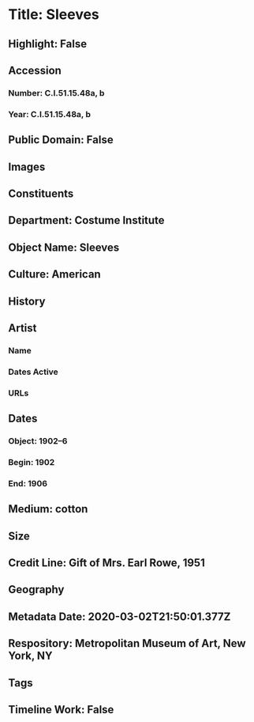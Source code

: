# Title: Sleeves
## Highlight: False
## Accession
### Number: C.I.51.15.48a, b
### Year: C.I.51.15.48a, b
## Public Domain: False
## Images
## Constituents
## Department: Costume Institute
## Object Name: Sleeves
## Culture: American
## History
## Artist
### Name
### Dates Active
### URLs
## Dates
### Object: 1902–6
### Begin: 1902
### End: 1906
## Medium: cotton
## Size
## Credit Line: Gift of Mrs. Earl Rowe, 1951
## Geography
## Metadata Date: 2020-03-02T21:50:01.377Z
## Respository: Metropolitan Museum of Art, New York, NY
## Tags
## Timeline Work: False